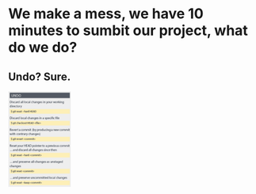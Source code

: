 # We make a mess, we have 10 minutes to sumbit our project, what do we do?
## Undo? Sure.
<img alt="undo_cheat_sheet" src="undo_cheat_sheet.png" width="25%" height="25%">
